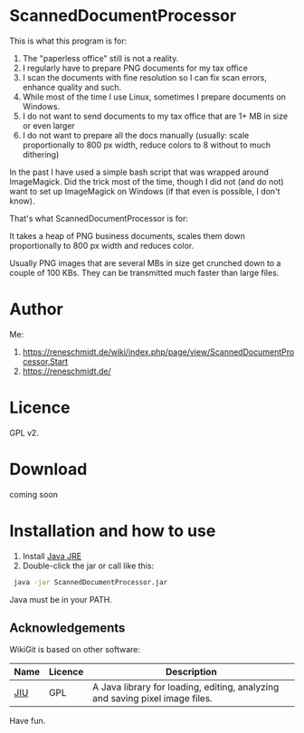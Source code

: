 # ScannedDocumentProcessor

This is what this program is for:

1. The "paperless office" still is not a reality.
1. I regularly have to prepare PNG documents for my tax office
1. I scan the documents with fine resolution so I can fix scan errors, enhance quality and such.
1. While most of the time I use Linux, sometimes I prepare documents on Windows.
1. I do not want to send documents to my tax office that are 1+ MB in size or even larger
1. I do not want to prepare all the docs manually (usually: scale proportionally to 800 px width, reduce colors to 8 without to much dithering)

In the past I have used a simple bash script that was wrapped around ImageMagick. Did the trick most of the time, though
I did not (and do not) want to set up ImageMagick on Windows (if that even is possible, I don't know).

That's what ScannedDocumentProcessor is for:

It takes a heap of PNG business documents, scales them down proportionally to 800 px width and reduces color.

Usually PNG images that are several MBs in size get crunched down to a couple of 100 KBs. They can be transmitted much faster than large files.

# Author

Me:

1. https://reneschmidt.de/wiki/index.php/page/view/ScannedDocumentProcessor,Start
2. https://reneschmidt.de/

# Licence

GPL v2.

# Download

coming soon

# Installation and how to use

1. Install [Java JRE](https://www.java.com/getjava/)
1. Double-click the jar or call like this:

```bash
 java -jar ScannedDocumentProcessor.jar
```

Java must be in your PATH.

## Acknowledgements

WikiGit is based on other software:

Name                       | Licence                   | Description
--------                   | --------                  | --------
[JIU](http://sourceforge.net/projects/jiu/) | GPL                       | A Java library for loading, editing, analyzing and saving pixel image files.

Have fun.